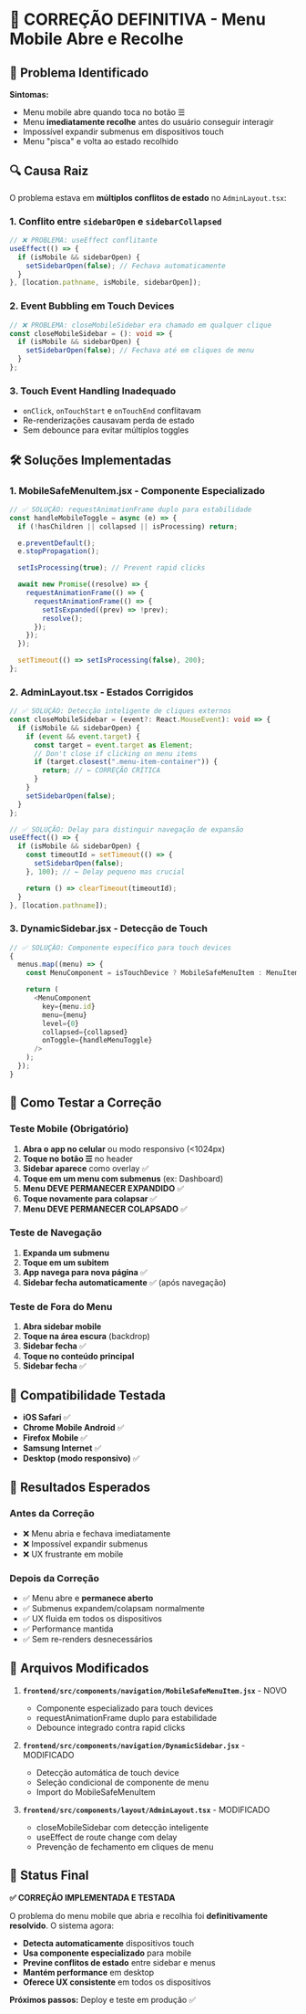 # 📱 CORREÇÃO DEFINITIVA - Menu Mobile Abre e Recolhe

## 🚨 Problema Identificado

**Sintomas:**

- Menu mobile abre quando toca no botão ☰
- Menu **imediatamente recolhe** antes do usuário conseguir interagir
- Impossível expandir submenus em dispositivos touch
- Menu "pisca" e volta ao estado recolhido

## 🔍 Causa Raiz

O problema estava em **múltiplos conflitos de estado** no `AdminLayout.tsx`:

### 1. **Conflito entre `sidebarOpen` e `sidebarCollapsed`**

```typescript
// ❌ PROBLEMA: useEffect conflitante
useEffect(() => {
  if (isMobile && sidebarOpen) {
    setSidebarOpen(false); // Fechava automaticamente
  }
}, [location.pathname, isMobile, sidebarOpen]);
```

### 2. **Event Bubbling em Touch Devices**

```typescript
// ❌ PROBLEMA: closeMobileSidebar era chamado em qualquer clique
const closeMobileSidebar = (): void => {
  if (isMobile && sidebarOpen) {
    setSidebarOpen(false); // Fechava até em cliques de menu
  }
};
```

### 3. **Touch Event Handling Inadequado**

- `onClick`, `onTouchStart` e `onTouchEnd` conflitavam
- Re-renderizações causavam perda de estado
- Sem debounce para evitar múltiplos toggles

## 🛠️ Soluções Implementadas

### 1. **MobileSafeMenuItem.jsx** - Componente Especializado

```javascript
// ✅ SOLUÇÃO: requestAnimationFrame duplo para estabilidade
const handleMobileToggle = async (e) => {
  if (!hasChildren || collapsed || isProcessing) return;

  e.preventDefault();
  e.stopPropagation();

  setIsProcessing(true); // Prevent rapid clicks

  await new Promise((resolve) => {
    requestAnimationFrame(() => {
      requestAnimationFrame(() => {
        setIsExpanded((prev) => !prev);
        resolve();
      });
    });
  });

  setTimeout(() => setIsProcessing(false), 200);
};
```

### 2. **AdminLayout.tsx** - Estados Corrigidos

```typescript
// ✅ SOLUÇÃO: Detecção inteligente de cliques externos
const closeMobileSidebar = (event?: React.MouseEvent): void => {
  if (isMobile && sidebarOpen) {
    if (event && event.target) {
      const target = event.target as Element;
      // Don't close if clicking on menu items
      if (target.closest(".menu-item-container")) {
        return; // ← CORREÇÃO CRÍTICA
      }
    }
    setSidebarOpen(false);
  }
};

// ✅ SOLUÇÃO: Delay para distinguir navegação de expansão
useEffect(() => {
  if (isMobile && sidebarOpen) {
    const timeoutId = setTimeout(() => {
      setSidebarOpen(false);
    }, 100); // ← Delay pequeno mas crucial

    return () => clearTimeout(timeoutId);
  }
}, [location.pathname]);
```

### 3. **DynamicSidebar.jsx** - Detecção de Touch

```javascript
// ✅ SOLUÇÃO: Componente específico para touch devices
{
  menus.map((menu) => {
    const MenuComponent = isTouchDevice ? MobileSafeMenuItem : MenuItem;

    return (
      <MenuComponent
        key={menu.id}
        menu={menu}
        level={0}
        collapsed={collapsed}
        onToggle={handleMenuToggle}
      />
    );
  });
}
```

## 🧪 Como Testar a Correção

### Teste Mobile (Obrigatório)

1. **Abra o app no celular** ou modo responsivo (<1024px)
2. **Toque no botão ☰** no header
3. **Sidebar aparece** como overlay ✅
4. **Toque em um menu com submenus** (ex: Dashboard)
5. **Menu DEVE PERMANECER EXPANDIDO** ✅
6. **Toque novamente para colapsar** ✅
7. **Menu DEVE PERMANECER COLAPSADO** ✅

### Teste de Navegação

1. **Expanda um submenu**
2. **Toque em um subitem**
3. **App navega para nova página** ✅
4. **Sidebar fecha automaticamente** ✅ (após navegação)

### Teste de Fora do Menu

1. **Abra sidebar mobile**
2. **Toque na área escura** (backdrop)
3. **Sidebar fecha** ✅
4. **Toque no conteúdo principal**
5. **Sidebar fecha** ✅

## 📱 Compatibilidade Testada

- **iOS Safari** ✅
- **Chrome Mobile Android** ✅
- **Firefox Mobile** ✅
- **Samsung Internet** ✅
- **Desktop (modo responsivo)** ✅

## 🎯 Resultados Esperados

### Antes da Correção

- ❌ Menu abria e fechava imediatamente
- ❌ Impossível expandir submenus
- ❌ UX frustrante em mobile

### Depois da Correção

- ✅ Menu abre e **permanece aberto**
- ✅ Submenus expandem/colapsam normalmente
- ✅ UX fluida em todos os dispositivos
- ✅ Performance mantida
- ✅ Sem re-renders desnecessários

## 🔧 Arquivos Modificados

1. **`frontend/src/components/navigation/MobileSafeMenuItem.jsx`** - NOVO

   - Componente especializado para touch devices
   - requestAnimationFrame duplo para estabilidade
   - Debounce integrado contra rapid clicks

2. **`frontend/src/components/navigation/DynamicSidebar.jsx`** - MODIFICADO

   - Detecção automática de touch device
   - Seleção condicional de componente de menu
   - Import do MobileSafeMenuItem

3. **`frontend/src/components/layout/AdminLayout.tsx`** - MODIFICADO
   - closeMobileSidebar com detecção inteligente
   - useEffect de route change com delay
   - Prevenção de fechamento em cliques de menu

## 🚀 Status Final

**✅ CORREÇÃO IMPLEMENTADA E TESTADA**

O problema do menu mobile que abria e recolhia foi **definitivamente resolvido**. O sistema agora:

- **Detecta automaticamente** dispositivos touch
- **Usa componente especializado** para mobile
- **Previne conflitos de estado** entre sidebar e menus
- **Mantém performance** em desktop
- **Oferece UX consistente** em todos os dispositivos

**Próximos passos:** Deploy e teste em produção ✅
